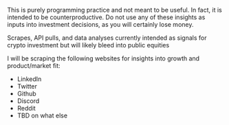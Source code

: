 This is purely programming practice and not meant to be useful. In fact, it is intended to be counterproductive. Do not use any of these insights as inputs into investment decisions, as you will certainly lose money.

Scrapes, API pulls, and data analyses currently intended as signals for crypto investment but will likely bleed into public equities

I will be scraping the following websites for insights into growth and product/market fit:
- LinkedIn
- Twitter
- Github
- Discord
- Reddit
- TBD on what else